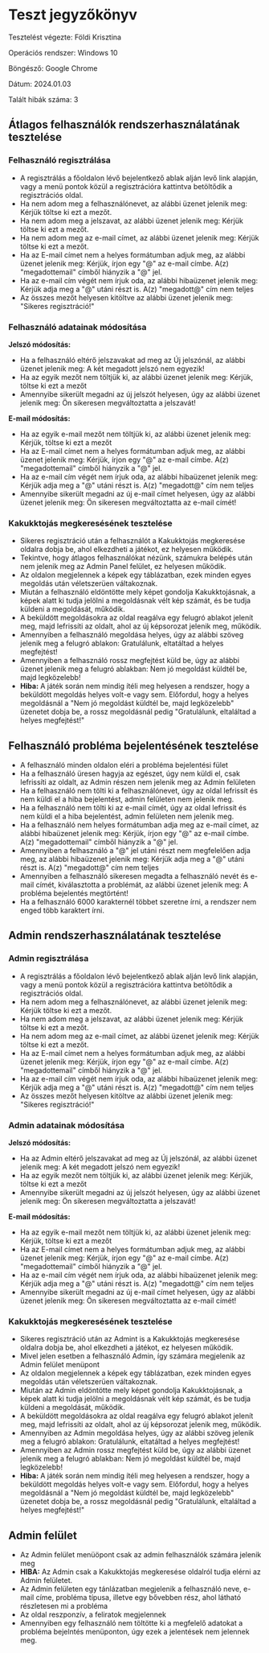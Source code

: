 # Teszt jegyzőkönyv

Tesztelést végezte: Földi Krisztina

Operációs rendszer: Windows 10

Böngésző: Google Chrome


Dátum: 2024.01.03


Talált hibák száma: 3


## Átlagos felhasználók rendszerhasználatának tesztelése
### Felhasználó regisztrálása
-   A regisztrálás a főoldalon lévő bejelentkező ablak alján levő link alapján, vagy a menü pontok közül a regisztrációra kattintva betöltődik a regisztrációs oldal.
-   Ha nem adom meg a felhasználónevet, az alábbi üzenet jelenik meg: Kérjük töltse ki ezt a mezőt.
-   Ha nem adom meg a jelszavat, az alábbi üzenet jelenik meg: Kérjük töltse ki ezt a mezőt.
-   Ha nem adom meg az e-mail címet, az alábbi üzenet jelenik meg: Kérjük töltse ki ezt a mezőt.
-   Ha az E-mail címet nem a helyes formátumban adjuk meg, az alábbi üzenet jelenik meg: Kérjük, írjon egy "@" az e-mail címbe. A(z) "megadottemail" címből hiányzik a "@" jel.
-   Ha az e-mail cím végét nem írjuk oda, az alábbi hibaüzenet jelenik meg: Kérjük adja meg a "@" utáni részt is. A(z) "megadott@" cím nem teljes
-   Az összes mezőt helyesen kitöltve az alábbi üzenet jelenik meg: "Sikeres regisztráció!"

### Felhasználó adatainak módosítása
**Jelszó módosítás:**
-   Ha a felhasználó eltérő jelszavakat ad meg az Új jelszónál, az alábbi üzenet jelenik meg: A két megadott jelszó nem egyezik!
-   Ha az egyik mezőt nem töltjük ki, az alábbi üzenet jelenik meg: Kérjük, töltse ki ezt a mezőt
-   Amennyibe sikerült megadni az új jelszót helyesen, úgy az alábbi üzenet jelenik meg: Ön sikeresen megváltoztatta a jelszavát!

**E-mail módosítás:**
-   Ha az egyik e-mail mezőt nem töltjük ki, az alábbi üzenet jelenik meg: Kérjük, töltse ki ezt a mezőt
-   Ha az E-mail címet nem a helyes formátumban adjuk meg, az alábbi üzenet jelenik meg: Kérjük, írjon egy "@" az e-mail címbe. A(z) "megadottemail" címből hiányzik a "@" jel.
-   Ha az e-mail cím végét nem írjuk oda, az alábbi hibaüzenet jelenik meg: Kérjük adja meg a "@" utáni részt is. A(z) "megadott@" cím nem teljes
-   Amennyibe sikerült megadni az új e-mail címet helyesen, úgy az alábbi üzenet jelenik meg: Ön sikeresen megváltoztatta az e-mail címét!

### Kakukktojás megkeresésének tesztelése
-   Sikeres regisztráció után a felhasználót a Kakukktojás megkeresése oldalra dobja be, ahol elkezdheti a játékot, ez helyesen működik.
-   Tekintve, hogy átlagos felhasználókat nézünk, számukra belépés után nem jelenik meg az Admin Panel felület, ez helyesen működik.
-   Az oldalon megjelennek a képek egy táblázatban, ezek minden egyes megoldás után véletszerüen váltakoznak. 
-   Miután a felhasználó eldöntötte mely képet gondolja Kakukktojásnak, a képek alatt ki tudja jelölni a megoldásnak vélt kép számát, és be tudja küldeni a megoldását, működik.
-   A beküldött megoldásokra az oldal reagálva egy felugró ablakot jelenít meg, majd lefrissíti az oldalt, ahol az új képsorozat jelenik meg, működik.
-   Amennyiben a felhasználó megoldása helyes, úgy az alábbi szöveg jelenik meg a felugró ablakon: Gratulálunk, eltatáltad a helyes megfejtést!
-   Amennyiben a felhasználó rossz megfejtést küld be, úgy az alábbi üzenet jelenik meg a felugró ablakban: Nem jó megoldást küldtél be, majd legközelebb!
- **Hiba:** A játék során nem mindig ítéli meg helyesen a rendszer, hogy a beküldött megoldás helyes volt-e vagy sem. Előfordul, hogy a helyes megoldásnál a "Nem jó megoldást küldtél be, majd legközelebb" üzenetet dobja be, a rossz megoldásnál pedig "Gratulálunk, eltaláltad a helyes megfejtést!"

## Felhasználó probléma bejelentésének tesztelése
-   A felhasználó minden oldalon eléri a probléma bejelentési fület
-   Ha a felhasználó üresen hagyja az egészet, úgy nem küldi el, csak lefrissíti az oldalt, az Admin részen nem jelenik meg az Admin felületen
-   Ha a felhasználó nem tölti ki a felhasználónevet, úgy az oldal lefrissít és nem küldi el a hiba bejelentést, admin felületen nem jelenik meg.
-   Ha a felhasználó nem tölti ki az e-mail címét, úgy az oldal lefrissít és nem küldi el a hiba bejelentést, admin felületen nem jelenik meg.
-   Ha a felhasználó nem helyes formátumban adja meg az e-mail címet, az alábbi hibaüzenet jelenik meg: Kérjük, írjon egy "@" az e-mail címbe. A(z) "megadottemail" címből hiányzik a "@" jel.
-   Amennyiben a felhasználó a "@" jel utáni részt nem megfelelően adja meg, az alábbi hibaüzenet jelenik meg: Kérjük adja meg a "@" utáni részt is. A(z) "megadott@" cím nem teljes
-   Amennyiben a felhasználó sikeresen megadta a felhasználó nevét és e-mail címét, kiválasztotta a problémát, az alábbi üzenet jelenik meg: A probléma bejelentés megtörtént!
-   Ha a felhasználó 6000 karakternél többet szeretne írni, a rendszer nem enged több karaktert írni.

## Admin rendszerhasználatának tesztelése
### Admin regisztrálása
-   A regisztrálás a főoldalon lévő bejelentkező ablak alján levő link alapján, vagy a menü pontok közül a regisztrációra kattintva betöltődik a regisztrációs oldal.
-   Ha nem adom meg a felhasználónevet, az alábbi üzenet jelenik meg: Kérjük töltse ki ezt a mezőt.
-   Ha nem adom meg a jelszavat, az alábbi üzenet jelenik meg: Kérjük töltse ki ezt a mezőt.
-   Ha nem adom meg az e-mail címet, az alábbi üzenet jelenik meg: Kérjük töltse ki ezt a mezőt.
-   Ha az E-mail címet nem a helyes formátumban adjuk meg, az alábbi üzenet jelenik meg: Kérjük, írjon egy "@" az e-mail címbe. A(z) "megadottemail" címből hiányzik a "@" jel.
-   Ha az e-mail cím végét nem írjuk oda, az alábbi hibaüzenet jelenik meg: Kérjük adja meg a "@" utáni részt is. A(z) "megadott@" cím nem teljes
-   Az összes mezőt helyesen kitöltve az alábbi üzenet jelenik meg: "Sikeres regisztráció!"

### Admin adatainak módosítása
**Jelszó módosítás:**
-   Ha az Admin eltérő jelszavakat ad meg az Új jelszónál, az alábbi üzenet jelenik meg: A két megadott jelszó nem egyezik!
-   Ha az egyik mezőt nem töltjük ki, az alábbi üzenet jelenik meg: Kérjük, töltse ki ezt a mezőt
-   Amennyibe sikerült megadni az új jelszót helyesen, úgy az alábbi üzenet jelenik meg: Ön sikeresen megváltoztatta a jelszavát!

**E-mail módosítás:**
-   Ha az egyik e-mail mezőt nem töltjük ki, az alábbi üzenet jelenik meg: Kérjük, töltse ki ezt a mezőt
-   Ha az E-mail címet nem a helyes formátumban adjuk meg, az alábbi üzenet jelenik meg: Kérjük, írjon egy "@" az e-mail címbe. A(z) "megadottemail" címből hiányzik a "@" jel.
-   Ha az e-mail cím végét nem írjuk oda, az alábbi hibaüzenet jelenik meg: Kérjük adja meg a "@" utáni részt is. A(z) "megadott@" cím nem teljes
-   Amennyibe sikerült megadni az új e-mail címet helyesen, úgy az alábbi üzenet jelenik meg: Ön sikeresen megváltoztatta az e-mail címét!

### Kakukktojás megkeresésének tesztelése
-   Sikeres regisztráció után az Admint is a Kakukktojás megkeresése oldalra dobja be, ahol elkezdheti a játékot, ez helyesen működik.
-   Mivel jelen esetben a felhasználó Admin, így számára megjelenik az Admin felület menüpont
-   Az oldalon megjelennek a képek egy táblázatban, ezek minden egyes megoldás után véletszerüen váltakoznak. 
-   Miután az Admin eldöntötte mely képet gondolja Kakukktojásnak, a képek alatt ki tudja jelölni a megoldásnak vélt kép számát, és be tudja küldeni a megoldását, működik.
-   A beküldött megoldásokra az oldal reagálva egy felugró ablakot jelenít meg, majd lefrissíti az oldalt, ahol az új képsorozat jelenik meg, működik.
-   Amennyiben az Admin megoldása helyes, úgy az alábbi szöveg jelenik meg a felugró ablakon: Gratulálunk, eltatáltad a helyes megfejtést!
-   Amennyiben az Admin rossz megfejtést küld be, úgy az alábbi üzenet jelenik meg a felugró ablakban: Nem jó megoldást küldtél be, majd legközelebb!
- **Hiba:** A játék során nem mindig ítéli meg helyesen a rendszer, hogy a beküldött megoldás helyes volt-e vagy sem. Előfordul, hogy a helyes megoldásnál a "Nem jó megoldást küldtél be, majd legközelebb" üzenetet dobja be, a rossz megoldásnál pedig "Gratulálunk, eltaláltad a helyes megfejtést!"

## Admin felület
-   Az Admin felület menüöpont csak az admin felhasználók számára jelenik meg
-   **HIBA:** Az Admin csak a Kakukktojás megkeresése oldalról tudja elérni az Admin felületet.
-   Az Admin felületen egy tánlázatban megjelenik a felhasználó neve, e-mail címe, probléma típusa, illetve egy bővebben rész, ahol látható részletesen mi a probléma
-   Az oldal reszponzív, a feliratok megjelennek
-   Amennyiben egy felhasználó nem töltötte ki a megfelelő adatokat a probléma bejelntés menüponton, úgy ezek a jelentések nem jelennek meg.